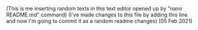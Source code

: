 (This is me inserting random texts in this text editor opened up by "nano README.md" command)
(I've made changes to this file by adding this line and now I'm going to commit it as a random readme changes)
(05 Feb 2021)
